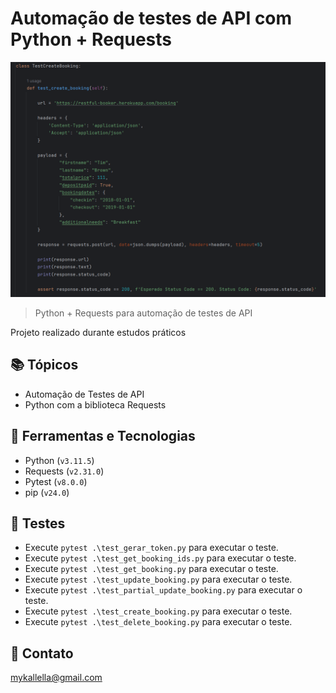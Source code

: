# Automação de testes de API com Python + Requests

![preview](./preview1.png)
 
> Python + Requests para automação de testes de API

 Projeto realizado durante estudos práticos
 
## 📚 Tópicos

- Automação de Testes de API
- Python com a biblioteca Requests

## 🔧 Ferramentas e Tecnologias

- Python (`v3.11.5`)
- Requests (`v2.31.0`)
- Pytest (`v8.0.0`)
- pip (`v24.0`)

## 🔧 Testes

- Execute `pytest .\test_gerar_token.py` para executar o teste.
- Execute `pytest .\test_get_booking_ids.py` para executar o teste.
- Execute `pytest .\test_get_booking.py` para executar o teste.
- Execute `pytest .\test_update_booking.py` para executar o teste.
- Execute `pytest .\test_partial_update_booking.py` para executar o teste.
- Execute `pytest .\test_create_booking.py` para executar o teste.
- Execute `pytest .\test_delete_booking.py` para executar o teste.

## 🔗 Contato

mykallella@gmail.com
